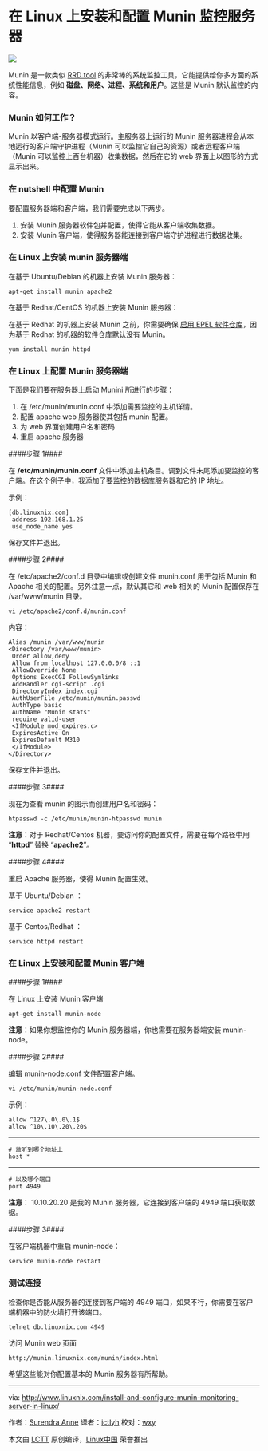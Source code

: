 在 Linux 上安装和配置 Munin 监控服务器
================================================================================
![](http://www.linuxnix.com/wp-content/uploads/2015/12/munin_page.jpg)

Munin 是一款类似 [RRD tool][1] 的非常棒的系统监控工具，它能提供给你多方面的系统性能信息，例如 **磁盘、网络、进程、系统和用户**。这些是 Munin 默认监控的内容。

### Munin 如何工作？ ###

Munin 以客户端-服务器模式运行。主服务器上运行的 Munin 服务器进程会从本地运行的客户端守护进程（Munin 可以监控它自己的资源）或者远程客户端（Munin 可以监控上百台机器）收集数据，然后在它的 web 界面上以图形的方式显示出来。

### 在 nutshell 中配置 Munin ###

要配置服务器端和客户端，我们需要完成以下两步。

1. 安装 Munin 服务器软件包并配置，使得它能从客户端收集数据。
2. 安装 Munin 客户端，使得服务器能连接到客户端守护进程进行数据收集。

### 在 Linux 上安装 munin 服务器端 ###

在基于 Ubuntu/Debian 的机器上安装 Munin 服务器：

    apt-get install munin apache2

在基于 Redhat/CentOS 的机器上安装 Munin 服务器：

在基于 Redhat 的机器上安装 Munin 之前，你需要确保 [启用 EPEL 软件仓库][2]，因为基于 Redhat 的机器的软件仓库默认没有 Munin。

    yum install munin httpd

### 在 Linux 上配置 Munin 服务器端 ###

下面是我们要在服务器上启动 Munini 所进行的步骤：

1. 在 /etc/munin/munin.conf 中添加需要监控的主机详情。
2. 配置 apache web 服务器使其包括 munin 配置。
3. 为 web 界面创建用户名和密码
4. 重启 apache 服务器

####步骤 1####

在 **/etc/munin/munin.conf** 文件中添加主机条目。调到文件末尾添加要监控的客户端。在这个例子中，我添加了要监控的数据库服务器和它的 IP 地址。

示例：

    [db.linuxnix.com]
     address 192.168.1.25
     use_node_name yes

保存文件并退出。

####步骤 2####

在 /etc/apache2/conf.d 目录中编辑或创建文件 munin.conf 用于包括 Munin 和 Apache 相关的配置。另外注意一点，默认其它和 web 相关的 Munin 配置保存在 /var/www/munin 目录。

    vi /etc/apache2/conf.d/munin.conf

内容：

    Alias /munin /var/www/munin
    <Directory /var/www/munin>
     Order allow,deny
     Allow from localhost 127.0.0.0/8 ::1
     AllowOverride None
     Options ExecCGI FollowSymlinks
     AddHandler cgi-script .cgi
     DirectoryIndex index.cgi
     AuthUserFile /etc/munin/munin.passwd
     AuthType basic
     AuthName "Munin stats"
     require valid-user
     <IfModule mod_expires.c>
     ExpiresActive On
     ExpiresDefault M310
     </IfModule>
    </Directory>

保存文件并退出。

####步骤 3####

现在为查看 munin 的图示而创建用户名和密码：

    htpasswd -c /etc/munin/munin-htpasswd munin

**注意**：对于 Redhat/Centos 机器，要访问你的配置文件，需要在每个路径中用 “**httpd**” 替换 “**apache2**”。

####步骤 4####

重启 Apache 服务器，使得 Munin 配置生效。

基于 Ubuntu/Debian ：

    service apache2 restart

基于 Centos/Redhat ：

    service httpd restart

### 在 Linux 上安装和配置 Munin 客户端 ###

####步骤 1####

在 Linux 上安装 Munin 客户端

    apt-get install munin-node

**注意**：如果你想监控你的 Munin 服务器端，你也需要在服务器端安装 munin-node。

####步骤 2####

编辑 munin-node.conf 文件配置客户端。

    vi /etc/munin/munin-node.conf

示例：

    allow ^127\.0\.0\.1$
    allow ^10\.10\.20\.20$

----------

    # 监听到哪个地址上
    host *

----------

    # 以及哪个端口
    port 4949

**注意**： 10.10.20.20 是我的 Munin 服务器，它连接到客户端的 4949 端口获取数据。

####步骤 3####

在客户端机器中重启 munin-node：

    service munin-node restart

### 测试连接 ###

检查你是否能从服务器的连接到客户端的 4949 端口，如果不行，你需要在客户端机器中的防火墙打开该端口。

    telnet db.linuxnix.com 4949

访问 Munin web 页面

    http://munin.linuxnix.com/munin/index.html

希望这些能对你配置基本的 Munin 服务器有所帮助。

--------------------------------------------------------------------------------

via: http://www.linuxnix.com/install-and-configure-munin-monitoring-server-in-linux/

作者：[Surendra Anne][a]
译者：[ictlyh](http://mutouxiaogui.cn/blog/)
校对：[wxy](https://github.com/wxy)

本文由 [LCTT](https://github.com/LCTT/TranslateProject) 原创编译，[Linux中国](https://linux.cn/) 荣誉推出

[a]:http://www.linuxnix.com/author/surendra/
[1]:http://www.linuxnix.com/network-monitoringinfo-gathering-tools-in-linux/
[2]:https://linux.cn/article-2324-1.html
